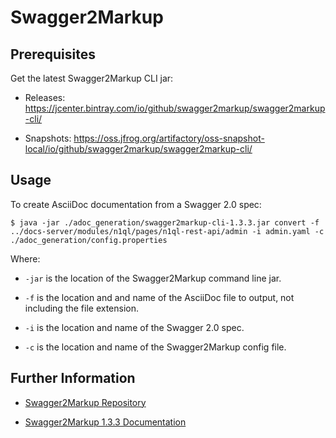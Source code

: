 # Swagger2Markup

## Prerequisites

Get the latest Swagger2Markup CLI jar:

* Releases: https://jcenter.bintray.com/io/github/swagger2markup/swagger2markup-cli/

* Snapshots: https://oss.jfrog.org/artifactory/oss-snapshot-local/io/github/swagger2markup/swagger2markup-cli/

## Usage

To create AsciiDoc documentation from a Swagger 2.0 spec:

```shell
$ java -jar ./adoc_generation/swagger2markup-cli-1.3.3.jar convert -f ../docs-server/modules/n1ql/pages/n1ql-rest-api/admin -i admin.yaml -c ./adoc_generation/config.properties
```

Where:

* `-jar` is the location of the Swagger2Markup command line jar.

* `-f` is the location and and name of the AsciiDoc file to output, not including the file extension.

* `-i` is the location and name of the Swagger 2.0 spec.

* `-c` is the location and name of the Swagger2Markup config file.

## Further Information

* [Swagger2Markup Repository](https://github.com/swagger2markup)

* [Swagger2Markup 1.3.3 Documentation](http://swagger2markup.github.io/swagger2markup/1.3.3/)